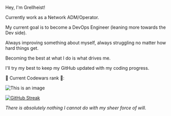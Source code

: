 Hey, I'm Grellheist!

Currently work as a Network ADM/Operator.

My current goal is to become a DevOps Engineer (leaning more towards the Dev side).

Always improving something about myself, always struggling no matter how hard things get.

Becoming the best at what I do is what drives me.

I'll try my best to keep my GitHub updated with my coding progress.

🥋 Current Codewars rank 🥋:

![This is an image](https://www.codewars.com/users/Grellheist/badges/large)

[![GitHub Streak](https://streak-stats.demolab.com?user=grellheist&theme=dracula&hide_border=true)](https://git.io/streak-stats)

*There is absolutely nothing I cannot do with my sheer force of will.*
